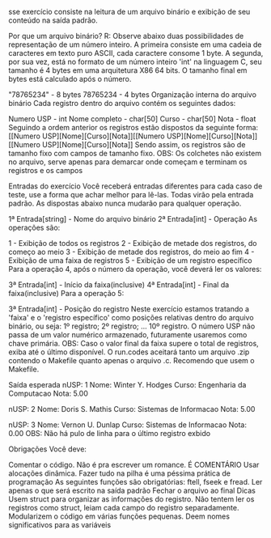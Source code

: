 sse exercício consiste na leitura de um arquivo binário e exibição de seu conteúdo na saída padrão.

Por que um arquivo binário? R: Observe abaixo duas possibilidades de representação de um número inteiro. A primeira consiste em uma cadeia de caracteres em texto puro ASCII, cada caractere consome 1 byte. A segunda, por sua vez, está no formato de um número inteiro 'int' na linguagem C, seu tamanho é 4 bytes em uma arquitetura X86 64 bits. O tamanho final em bytes está calculado após o número.

"78765234" - 8 bytes
78765234 - 4 bytes
Organização interna do arquivo binário
Cada registro dentro do arquivo contém os seguintes dados:

Numero USP - int
Nome completo - char[50]
Curso - char[50]
Nota - float
Seguindo a ordem anterior os registros estão dispostos da seguinte forma: [[Numero USP][Nome][Curso][Nota]][[Numero USP][Nome][Curso][Nota]][[Numero USP][Nome][Curso][Nota]] Sendo assim, os registros são de tamanho fixo com campos de tamanho fixo. OBS: Os colchetes não existem no arquivo, serve apenas para demarcar onde começam e terminam os registros e os campos

Entradas do exercício
Você receberá entradas diferentes para cada caso de teste, use a forma que achar melhor para lê-las. Todas virão pela entrada padrão. As dispostas abaixo nunca mudarão para qualquer operação.

1ª Entrada[string] - Nome do arquivo binário
2ª Entrada[int] - Operação
As operações são:

1 - Exibição de todos os registros
2 - Exibição de metade dos registros, do começo ao meio
3 - Exibição de metade dos registros, do meio ao fim
4 - Exibição de uma faixa de registros
5 - Exibição de um registro específico
Para a operação 4, após o número da operação, você deverá ler os valores:

3ª Entrada[int] - Início da faixa(inclusive)
4ª Entrada[int] - Final da faixa(inclusive)
Para a operação 5:

3ª Entrada[int] - Posição do registro
Neste exercício estamos tratando a 'faixa' e o 'registro específico' como posições relativas dentro do arquivo binário, ou seja: 1º registro; 2º registro; ... 10º registro. O número USP não passa de um valor numérico armazenado, futuramente usaremos como chave primária. OBS: Caso o valor final da faixa supere o total de registros, exiba até o último disponível. O run.codes aceitará tanto um arquivo .zip contendo o Makefile quanto apenas o arquivo .c. Recomendo que usem o Makefile.

Saída esperada
nUSP: 1
Nome: Winter Y. Hodges
Curso: Engenharia da Computacao
Nota: 5.00

nUSP: 2
Nome: Doris S. Mathis
Curso: Sistemas de Informacao
Nota: 5.00

nUSP: 3
Nome: Vernon U. Dunlap
Curso: Sistemas de Informacao
Nota: 0.00
OBS: Não há pulo de linha para o último registro exbido

Obrigações
Você deve:

Comentar o código. Não é pra escrever um romance. É COMENTÁRIO
Usar alocações dinâmica. Fazer tudo na pilha é uma péssima prática de programação
As seguintes funções são obrigatórias: ftell, fseek e fread.
Ler apenas o que será escrito na saída padrão
Fechar o arquivo ao final
Dicas
Usem struct para organizar as informações do registro.
Não tentem ler os registros como struct, leiam cada campo do registro separadamente.
Modularizem o código em várias funções pequenas.
Deem nomes significativos para as variáveis